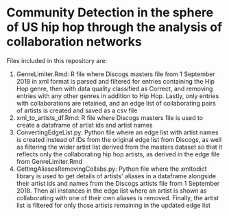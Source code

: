 # Community Detection in the sphere of US hip hop through the analysis of collaboration networks
Files included in this repository are:

1. GenreLimiter.Rmd: R file where Discogs masters file from 1 September 2018 in xml format is parsed and filtered for entries containing the Hip Hop genre, then with data quality classified as Correct, and removing entries with any other genres in addition to Hip Hop. Lastly, only entries with collaborations are retained, and an edge list of collaborating pairs of artists is created and saved as a csv file
2. xml_to_artists_df.Rmd: R file where Discogs masters file is used to create a dataframe of artist ids and artist names
3. ConvertingEdgeList.py: Python file where an edge list with artist names is created instead of IDs from the original edge list from Discogs, as well as filtering the wider artist list derived from the masters dataset so that it reflects only the collaborating hip hop artists, as derived in the edge file from GenreLimiter.Rmd
4. GettingAliasesRemovingCollabs.py: Python file where the xmltodict library is used to get details of artists' aliases in a dataframe alongside their artist ids and names from the Discogs artists file from 1 September 2018. Then all instances in the edge list where an artist is shown as collaborating with one of their own aliases is removed. Finally, the artist list is filtered for only those artists remaining in the updated edge list
